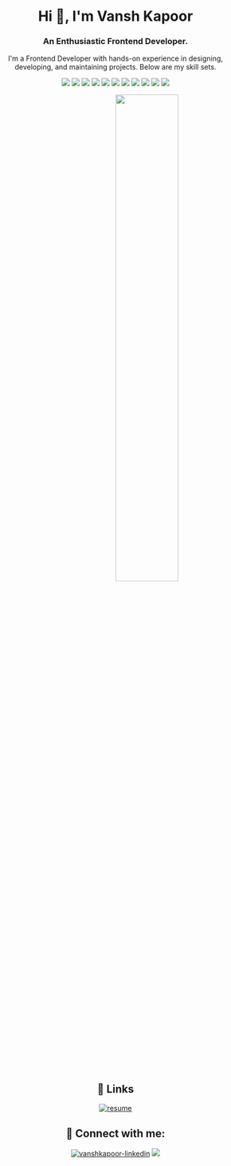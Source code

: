 <!DOCTYPE html>
<html>
<body>

<h1 align="center">Hi 👋, I'm Vansh Kapoor</h1>
<h3 align="center">An Enthusiastic Frontend Developer.</h3>
<p align="center">I'm a Frontend Developer with hands-on experience in designing, developing, and maintaining projects. Below are my skill sets.</p>

<p align= "center">
<img src="https://img.shields.io/badge/HTML-E96227"/>
<img src="https://img.shields.io/badge/CSS-2763EA"/>
<img src="https://img.shields.io/badge/Javascript-EFCD46"/>
<img src="https://img.shields.io/badge/React-119FCA"/>
<img src="https://img.shields.io/badge/Next-000000"/>
<img src="https://img.shields.io/badge/Electron-1B1C26"/>
<img src="https://img.shields.io/badge/PHP-7377AD"/>
<img src="https://img.shields.io/badge/SQL-DC8903"/>
<img src="https://img.shields.io/badge/Node-2C2C2C"/>
<img src="https://img.shields.io/badge/Express-484747"/>
<img src="https://img.shields.io/badge/Mongodb-54A74A"/>
</p>

<div align="center">
<p align="center"><a href="#"><img style="margin-left:25%" width="50%" align="center" height="auto" src="https://sagarmude.netlify.app/static/media/avatar.711110cc.svg" height="175px"/></a></p>
</div>


<div align="center">

## 🔗 Links
[![resume](https://img.shields.io/badge/my_resume-000?style=for-the-badge&logo=ko-fi&logoColor=white)](https://vanshk141999.github.io/static/media/vansh_kapoor_resume.ca845614e8626108794f.pdf)

## 🔗 Connect with me:
<span align="left">
  <a href="https://www.linkedin.com/in/vansh-kapoor-vk/"><img src="https://img.shields.io/badge/LinkedIn-0077B5?style=for-the-badge&logo=linkedin&logoColor=white" alt="vanshkapoor-linkedin"/></a>
      <a href="mailto:kvansh297@gmail.com">
        <img src="https://img.shields.io/badge/Gmail-D14836?style=for-the-badge&logo=gmail&logoColor=white"   />
      </a>
</span>

</div>
</body>
</html>
